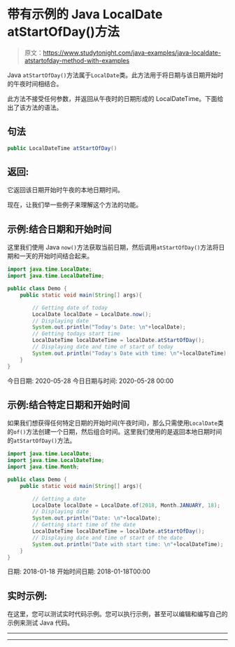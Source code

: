 # 带有示例的 Java LocalDate atStartOfDay()方法

> 原文：<https://www.studytonight.com/java-examples/java-localdate-atstartofday-method-with-examples>

Java `atStartOfDay()`方法属于`LocalDate`类。此方法用于将日期与该日期开始时的午夜时间相结合。

此方法不接受任何参数，并返回从午夜时的日期形成的 LocalDateTime。下面给出了该方法的语法。

## 句法

```java
public LocalDateTime atStartOfDay()
```

## 返回:

它返回该日期开始时午夜的本地日期时间。

现在，让我们举一些例子来理解这个方法的功能。

## 示例:结合日期和开始时间

这里我们使用 Java `now()`方法获取当前日期，然后调用`atStartOfDay()`方法将日期和一天的开始时间结合起来。

```java
import java.time.LocalDate;
import java.time.LocalDateTime;

public class Demo {  
	public static void main(String[] args){  

		// Getting date of today
		LocalDate localDate = LocalDate.now();
		// Displaying date
		System.out.println("Today's Date: \n"+localDate);
		// Getting todays start time
		LocalDateTime localDateTime = localDate.atStartOfDay();
		// Displaying date and time of start of today
		System.out.println("Today's Date with time: \n"+localDateTime);
	}
} 
```

今日日期:
2020-05-28
今日日期与时间:
2020-05-28 00:00

## 示例:结合特定日期和开始时间

如果我们想获得任何特定日期的开始时间(午夜时间)，那么只需使用`LocalDate`类的`of()`方法创建一个日期，然后组合时间。这里我们使用的是返回本地日期时间的`atStartOfDay()`方法。

```java
import java.time.LocalDate;
import java.time.LocalDateTime;
import java.time.Month;

public class Demo {  
	public static void main(String[] args){  

		// Getting a date
		LocalDate localDate = LocalDate.of(2018, Month.JANUARY, 18);
		// Displaying date
		System.out.println("Date: \n"+localDate);
		// Getting start time of the date
		LocalDateTime localDateTime = localDate.atStartOfDay();
		// Displaying date and time of start of the date
		System.out.println("Date with start time: \n"+localDateTime);
	}
} 
```

日期:
2018-01-18
开始时间日期:
2018-01-18T00:00

## 实时示例:

在这里，您可以测试实时代码示例。您可以执行示例，甚至可以编辑和编写自己的示例来测试 Java 代码。

* * *

* * *